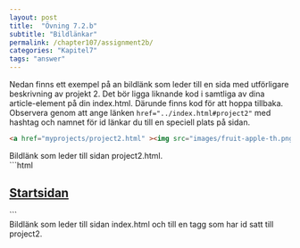 ```yaml
---
layout: post
title:  "Övning 7.2.b"
subtitle: "Bildlänkar"
permalink: /chapter107/assignment2b/
categories: "Kapitel7"
tags: "answer"
---
```

Nedan finns ett exempel på an bildlänk som leder till en sida med utförligare beskrivning av projekt 2. Det bör ligga liknande kod i samtliga av dina article-element på din index.html. Därunde finns kod för att hoppa tillbaka. Observera genom att ange länken `href="../index.html#project2"` med hashtag och namnet för id länkar du till en speciell plats på sidan.

```html
<a href="myprojects/project2.html" ><img src="images/fruit-apple-th.png" alt="Apple thumbnail"></a>
```
<figcaption>Bildlänk som leder till sidan project2.html.</figcaption>
```html
<h2><a href="../index.html#project2">Startsidan</a></h2>
```
<figcaption>Bildlänk som leder till sidan index.html och till en tagg som har id satt till project2.</figcaption>
